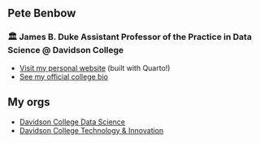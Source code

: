 ## Pete Benbow
### 🏛️ James B. Duke Assistant Professor of the Practice in Data Science @ Davidson College

* [Visit my personal website](https://pebenbow.github.io/pete.benbow/) (built with Quarto!)
* [See my official college bio](https://www.davidson.edu/people/pete-benbow)

## My orgs

* [Davidson College Data Science](https://github.com/DavidsonCollege-DataScience)
* [Davidson College Technology & Innovation](https://github.com/DavidsonCollege)
